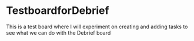 # TestboardforDebrief
This is a test board where I will experiment on creating and adding tasks to see what we can do with the Debrief board
